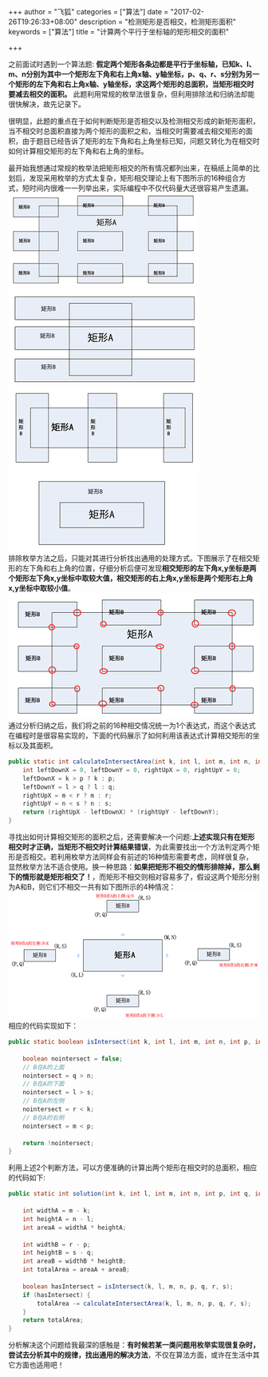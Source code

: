 +++
author = "飞狐"
categories = ["算法"]
date = "2017-02-26T19:26:33+08:00"
description = "检测矩形是否相交，检测矩形面积"
keywords = ["算法"]
title = "计算两个平行于坐标轴的矩形相交的面积"

+++

之前面试时遇到一个算法题: **假定两个矩形各条边都是平行于坐标轴，已知k、l、m、n分别为其中一个矩形左下角和右上角x轴、y轴坐标，p、q、r、s分别为另一个矩形的左下角和右上角x轴、y轴坐标，求这两个矩形的总面积，当矩形相交时要减去相交的面积。** 此题利用常规的枚举法很复杂，但利用排除法和归纳法却能很快解决，故先记录下。

<!--more-->

很明显，此题的重点在于如何判断矩形是否相交以及检测相交形成的新矩形面积，当不相交时总面积直接为两个矩形的面积之和，当相交时需要减去相交矩形的面积，由于题目已经告诉了矩形的左下角和右上角坐标已知，问题又转化为在相交时如何计算相交矩形的左下角和右上角的坐标。

最开始我想通过常规的枚举法把矩形相交的所有情况都列出来，在稿纸上简单的比划后，发现采用枚举的方式太复杂，矩形相交理论上有下图所示的16种组合方式，短时间内很难一一列举出来，实际编程中不仅代码量大还很容易产生遗漏。  
![矩形相交1](/blog_img/calculate-total-area-of-two-rectangles/intersect1.png "两个矩形边角相交以及完全包含")
![矩形相交2](/blog_img/calculate-total-area-of-two-rectangles/intersect2.png "矩形横向相交")  
![矩形相交3](/blog_img/calculate-total-area-of-two-rectangles/intersect3.png "矩形纵向相交")
![矩形相交4](/blog_img/calculate-total-area-of-two-rectangles/intersect4.png "矩形被完全包含")  
排除枚举方法之后，只能对其进行分析找出通用的处理方式。下图展示了在相交矩形的左下角和右上角的位置，仔细分析后便可发现**相交矩形的左下角x,y坐标是两个矩形左下角x,y坐标中取较大值，相交矩形的右上角x,y坐标是两个矩形右上角x,y坐标中取较小值**。   
![矩形相交坐标计算](/blog_img/calculate-total-area-of-two-rectangles/position_calculate.png "矩形相交时形成的新矩形的坐标来源")  
通过分析归纳之后，我们将之前的16种相交情况统一为1个表达式，而这个表达式在编程时是很容易实现的，下面的代码展示了如何利用该表达式计算相交矩形的坐标以及其面积。

```java
public static int calculateIntersectArea(int k, int l, int m, int n, int p,int q, int r, int s) {
	int leftDownX = 0, leftDownY = 0, rightUpX = 0, rightUpY = 0;
	leftDownX = k > p ? k : p;
	leftDownY = l > q ? l : q;
	rightUpX = m < r ? m : r;
	rightUpY = n < s ? n : s;
	return (rightUpX - leftDownX) * (rightUpY - leftDownY);
}
```
寻找出如何计算相交矩形的面积之后，还需要解决一个问题:**上述实现只有在矩形相交时才正确，当矩形不相交时计算结果错误**，为此需要找出一个方法判定两个矩形是否相交。若利用枚举方法同样会有前述的16种情形需要考虑，同样很复杂，显然枚举方法不适合使用。换一种思路：**如果把矩形不相交的情形排除掉，那么剩下的情形就是矩形相交了！**，而矩形不相交则相对容易多了，假设这两个矩形分别为A和B，则它们不相交一共有如下图所示的4种情况：  
![矩形不相交坐标计算](/blog_img/calculate-total-area-of-two-rectangles/no_interact_position_compare.png "矩形不相交的4种情况")  
相应的代码实现如下：

```java
public static boolean isIntersect(int k, int l, int m, int n, int p, int q, int r, int s) {
	
	boolean nointersect = false;
	// B在A的上面
	nointersect = q > n;
	// B在A的下面
	nointersect = l > s;
	// B在A的左侧
	nointersect = r < k;
	// B在A的右侧
	nointersect = m < p;

	return !nointersect;
}
```
利用上述2个判断方法，可以方便准确的计算出两个矩形在相交时的总面积，相应的代码如下:

```java
public static int solution(int k, int l, int m, int n, int p, int q, int r, int s) {

	int widthA = m - k;
	int heightA = n - l;
	int areaA = widthA * heightA;

	int widthB = r - p;
	int heightB = s - q;
	int areaB = widthB * heightB;
	int totalArea = areaA + areaB;

	boolean hasIntersect = isIntersect(k, l, m, n, p, q, r, s);
	if (hasIntersect) {
		totalArea -= calculateIntersectArea(k, l, m, n, p, q, r, s);
	}
	return totalArea;
}
```
分析解决这个问题给我最深的感触是：**有时候若某一类问题用枚举实现很复杂时，尝试去分析其中的规律，找出通用的解决方法**，不仅在算法方面，或许在生活中其它方面也适用吧！